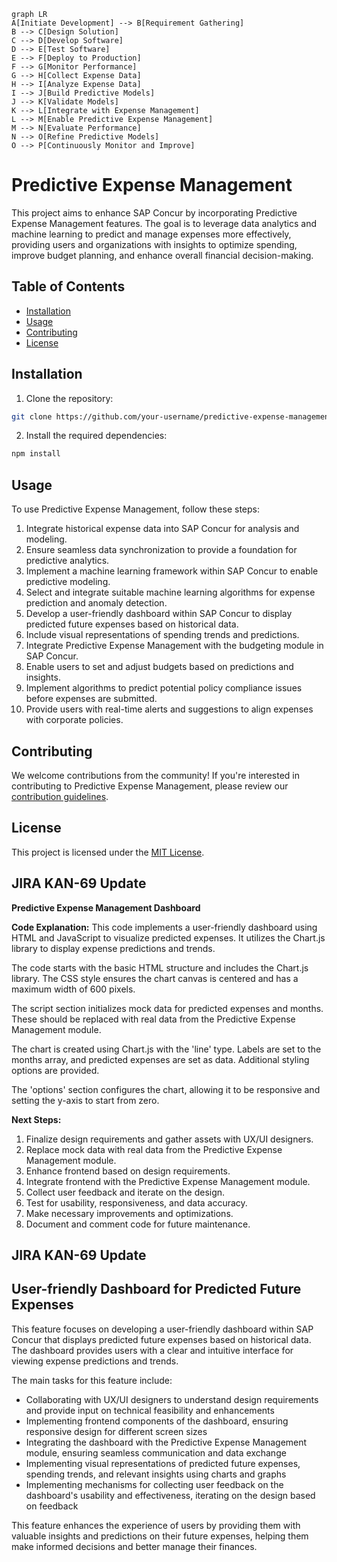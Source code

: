 ```mermaid
graph LR
A[Initiate Development] --> B[Requirement Gathering]
B --> C[Design Solution]
C --> D[Develop Software]
D --> E[Test Software]
E --> F[Deploy to Production]
F --> G[Monitor Performance]
G --> H[Collect Expense Data]
H --> I[Analyze Expense Data]
I --> J[Build Predictive Models]
J --> K[Validate Models]
K --> L[Integrate with Expense Management]
L --> M[Enable Predictive Expense Management]
M --> N[Evaluate Performance]
N --> O[Refine Predictive Models]
O --> P[Continuously Monitor and Improve]
```
# Predictive Expense Management

This project aims to enhance SAP Concur by incorporating Predictive Expense Management features. The goal is to leverage data analytics and machine learning to predict and manage expenses more effectively, providing users and organizations with insights to optimize spending, improve budget planning, and enhance overall financial decision-making.

## Table of Contents

- [Installation](#installation)
- [Usage](#usage)
- [Contributing](#contributing)
- [License](#license)

## Installation

1. Clone the repository:

```bash
git clone https://github.com/your-username/predictive-expense-management.git
```

2. Install the required dependencies:

```bash
npm install
```

## Usage

To use Predictive Expense Management, follow these steps:

1. Integrate historical expense data into SAP Concur for analysis and modeling.
2. Ensure seamless data synchronization to provide a foundation for predictive analytics.
3. Implement a machine learning framework within SAP Concur to enable predictive modeling.
4. Select and integrate suitable machine learning algorithms for expense prediction and anomaly detection.
5. Develop a user-friendly dashboard within SAP Concur to display predicted future expenses based on historical data.
6. Include visual representations of spending trends and predictions.
7. Integrate Predictive Expense Management with the budgeting module in SAP Concur.
8. Enable users to set and adjust budgets based on predictions and insights.
9. Implement algorithms to predict potential policy compliance issues before expenses are submitted.
10. Provide users with real-time alerts and suggestions to align expenses with corporate policies.

## Contributing

We welcome contributions from the community! If you're interested in contributing to Predictive Expense Management, please review our [contribution guidelines](CONTRIBUTING.md).

## License

This project is licensed under the [MIT License](LICENSE). 

## JIRA KAN-69 Update
**Predictive Expense Management Dashboard**

**Code Explanation:**
This code implements a user-friendly dashboard using HTML and JavaScript to visualize predicted expenses. It utilizes the Chart.js library to display expense predictions and trends.

The code starts with the basic HTML structure and includes the Chart.js library. The CSS style ensures the chart canvas is centered and has a maximum width of 600 pixels.

The script section initializes mock data for predicted expenses and months. These should be replaced with real data from the Predictive Expense Management module.

The chart is created using Chart.js with the 'line' type. Labels are set to the months array, and predicted expenses are set as data. Additional styling options are provided.

The 'options' section configures the chart, allowing it to be responsive and setting the y-axis to start from zero.

**Next Steps:**
1. Finalize design requirements and gather assets with UX/UI designers.
2. Replace mock data with real data from the Predictive Expense Management module.
3. Enhance frontend based on design requirements.
4. Integrate frontend with the Predictive Expense Management module.
5. Collect user feedback and iterate on the design.
6. Test for usability, responsiveness, and data accuracy.
7. Make necessary improvements and optimizations.
8. Document and comment code for future maintenance. 

## JIRA KAN-69 Update
<h2>User-friendly Dashboard for Predicted Future Expenses</h2>

<p>This feature focuses on developing a user-friendly dashboard within SAP Concur that displays predicted future expenses based on historical data. The dashboard provides users with a clear and intuitive interface for viewing expense predictions and trends.</p>
<p>The main tasks for this feature include:</p>
<ul>
<li>Collaborating with UX/UI designers to understand design requirements and provide input on technical feasibility and enhancements</li>
<li>Implementing frontend components of the dashboard, ensuring responsive design for different screen sizes</li>
<li>Integrating the dashboard with the Predictive Expense Management module, ensuring seamless communication and data exchange</li>
<li>Implementing visual representations of predicted future expenses, spending trends, and relevant insights using charts and graphs</li>
<li>Implementing mechanisms for collecting user feedback on the dashboard's usability and effectiveness, iterating on the design based on feedback</li>
</ul>
<p>This feature enhances the experience of users by providing them with valuable insights and predictions on their future expenses, helping them make informed decisions and better manage their finances.</p>